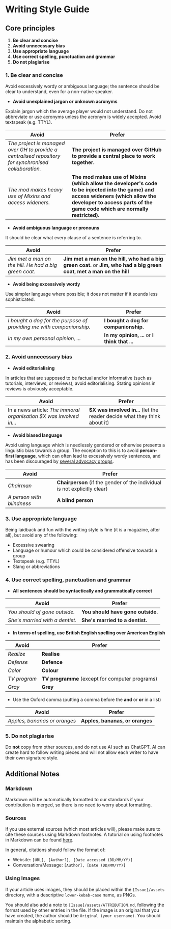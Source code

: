 # Writing Style Guide

## Core principles

1. **Be clear and concise**
2. **Avoid unnecessary bias**
3. **Use appropriate language**
4. **Use correct spelling, punctuation and grammar**
5. **Do not plagiarise**

### 1. Be clear and concise

Avoid excessively wordy or ambiguous language; the sentence should be clear to
understand, even for a non-native speaker.

- **Avoid unexplained jargon or unknown acronyms**

Explain jargon which the average player would not understand. Do not abbreviate
or use acronyms unless the acronym is widely accepted. Avoid textspeak (e.g.
TTYL).

| Avoid                                                                                                | Prefer                                                                                                                                                                                                          |
| ---------------------------------------------------------------------------------------------------- | --------------------------------------------------------------------------------------------------------------------------------------------------------------------------------------------------------------- |
| _The project is managed over GH to provide a centralised repository for synchronised collaboration._ | **The project is managed over GitHub to provide a central place to work together.**                                                                                                                             |
| _The mod makes heavy use of Mixins and access wideners._                                             | **The mod makes use of Mixins (which allow the developer's code to be injected into the game) and access wideners (which allow the developer to access parts of the game code which are normally restricted).** |

- **Avoid ambiguous language or pronouns**

It should be clear what every clause of a sentence is referring to.

| Avoid                                                 | Prefer                                                                                                               |
| ----------------------------------------------------- | -------------------------------------------------------------------------------------------------------------------- |
| _Jim met a man on the hill. He had a big green coat._ | **Jim met a man on the hill, who had a big green coat.** or **Jim, who had a big green coat, met a man on the hill** |

- **Avoid being excessively wordy**

Use simpler language where possible; it does not matter if it sounds less
sophisticated.

| Avoid                                                                | Prefer                                         |
| -------------------------------------------------------------------- | ---------------------------------------------- |
| _I bought a dog for the purpose of providing me with companionship._ | **I bought a dog for companionship.**          |
| _In my own personal opinion, ..._                                    | **In my opinion, ...** or **I think that ...** |

### 2. Avoid unnecessary bias

- **Avoid editorialising**

In articles that are supposed to be factual and/or informative (such as
tutorials, interviews, or reviews), avoid editorialising. Stating opinions in
reviews is obviously acceptable.

| Avoid                                                               | Prefer                                                                     |
| ------------------------------------------------------------------- | -------------------------------------------------------------------------- |
| In a news article: _The immoral organisation $X was involved in..._ | **$X was involved in...** (let the reader decide what they think about it) |

- **Avoid biased language**

Avoid using language which is needlessly gendered or otherwise presents a
linguistic bias towards a group. The exception to this is to avoid
**person-first language**, which can often lead to excessively wordy sentences,
and has been discouraged by
[several advocacy groups](https://en.wikipedia.org/wiki/People-first_language#Criticism).

| Avoid                     | Prefer                                                                    |
| ------------------------- | ------------------------------------------------------------------------- |
| _Chairman_                | **Chairperson** (if the gender of the individual is not explicitly clear) |
| _A person with blindness_ | **A blind person**                                                        |

### 3. Use appropriate language

Being laidback and fun with the writing style is fine (it is a magazine, after
all), but avoid any of the following:

- Excessive swearing
- Language or humour which could be considered offensive towards a group
- Textspeak (e.g. TTYL)
- Slang or abbreviations

### 4. Use correct spelling, punctuation and grammar

- **All sentences should be syntactically and grammatically correct**

| Avoid                           | Prefer                            |
| ------------------------------- | --------------------------------- |
| _You should of gone outside._   | **You should have gone outside.** |
| _She's married with a dentist._ | **She's married to a dentist.**   |

- **In terms of spelling, use British English spelling over American English**

| Avoid        | Prefer                                          |
| ------------ | ----------------------------------------------- |
| _Realize_    | **Realise**                                     |
| _Defense_    | **Defence**                                     |
| _Color_      | **Colour**                                      |
| _TV program_ | **TV programme** (except for computer programs) |
| _Gray_       | **Grey**                                        |

- Use the Oxford comma (putting a comma before the **and** or **or** in a list)

| Avoid                        | Prefer                          |
| ---------------------------- | ------------------------------- |
| _Apples, bananas or oranges_ | **Apples, bananas, or oranges** |

### 5. Do not plagiarise

Do **not** copy from other sources, and do not use AI such as ChatGPT. AI can
create hard to follow writing pieces and will not allow each writer to have
their own signature style.

## Additional Notes

### Markdown

Markdown will be automatically formatted to our standards if your contribution
is merged, so there is no need to worry about formatting.

### Sources

If you use external sources (which most articles will), please make sure to cite
these sources using Markdown footnotes. A tutorial on using footnotes in
Markdown can be found
[here](https://docs.github.com/en/get-started/writing-on-github/getting-started-with-writing-and-formatting-on-github/basic-writing-and-formatting-syntax#footnotes).

In general, citations should follow the format of:

- Website: `[URL], [Author?], [Date accessed (DD/MM/YY)]`
- Conversation/Message: `[Author], [Date (DD/MM/YY)]`

### Using Images

If your article uses images, they should be placed within the `[Issue]/assets`
directory, with a descriptive `lower-kebab-case` name, as PNGs.

You should also add a note to `[Issue]/assets/ATTRIBUTION.md`, following the
format used by other entries in the file. If the image is an original that you have created, the author
should be `Original (your username)`. You should maintain the alphabetic
sorting.
